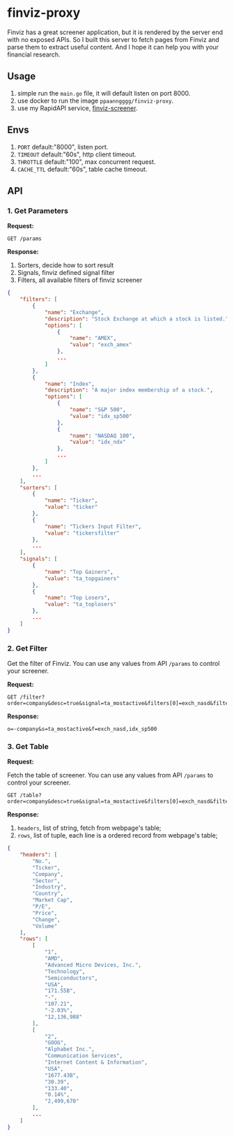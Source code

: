 # finviz-proxy

Finviz has a great screener application, but it is rendered by the server end with no exposed APIs. So I built this server to fetch pages from Finviz and parse them to extract useful content. And I hope it can help you with your financial research.

## Usage

1. simple run the `main.go` file, it will default listen on port 8000.
2. use docker to run the image `ppaanngggg/finviz-proxy`.
3. use my RapidAPI service, [finviz-screener](https://rapidapi.com/ppaanngggg/api/finviz-screener).

## Envs

1. `PORT` default:"8000", listen port.
2. `TIMEOUT` default:"60s", http client timeout.
3. `THROTTLE` default:"100", max concurrent request.
4. `CACHE_TTL` default:"60s", table cache timeout.

## API

### 1. Get Parameters

**Request:**

```http request
GET /params
```

**Response:**

1. Sorters, decide how to sort result
2. Signals, finviz defined signal filter
3. Filters, all available filters of finviz screener

```json
{
	"filters": [
		{
			"name": "Exchange",
			"description": "Stock Exchange at which a stock is listed.",
			"options": [
				{
					"name": "AMEX",
					"value": "exch_amex"
				},
                ...
			]
		},
		{
			"name": "Index",
			"description": "A major index membership of a stock.",
			"options": [
				{
					"name": "S&P 500",
					"value": "idx_sp500"
				},
				{
					"name": "NASDAQ 100",
					"value": "idx_ndx"
				},
				...
			]
		},
		...
	],
	"sorters": [
		{
			"name": "Ticker",
			"value": "ticker"
		},
		{
			"name": "Tickers Input Filter",
			"value": "tickersfilter"
		},
		...
	],
	"signals": [
		{
			"name": "Top Gainers",
			"value": "ta_topgainers"
		},
		{
			"name": "Top Losers",
			"value": "ta_toplosers"
		},
		...
	]
}
```

### 2. Get Filter

Get the filter of Finviz. You can use any values from API `/params` to control your screener.

**Request:**

```http request
GET /filter?order=company&desc=true&signal=ta_mostactive&filters[0]=exch_nasd&filters[1]=idx_sp500
```

**Response:**

```text
o=-company&s=ta_mostactive&f=exch_nasd,idx_sp500
```

### 3. Get Table

**Request:**

Fetch the table of screener. You can use any values from API `/params` to control your screener.

```http request
GET /table?order=company&desc=true&signal=ta_mostactive&filters[0]=exch_nasd&filters[1]=idx_sp500
```

**Response:**

1. `headers`, list of string, fetch from webpage's table;
2. `rows`, list of tuple, each line is a ordered record from webpage's table;

```json
{
	"headers": [
		"No.",
		"Ticker",
		"Company",
		"Sector",
		"Industry",
		"Country",
		"Market Cap",
		"P/E",
		"Price",
		"Change",
		"Volume"
	],
	"rows": [
		[
			"1",
			"AMD",
			"Advanced Micro Devices, Inc.",
			"Technology",
			"Semiconductors",
			"USA",
			"171.55B",
			"-",
			"107.21",
			"-2.03%",
			"12,136,988"
		],
		[
			"2",
			"GOOG",
			"Alphabet Inc.",
			"Communication Services",
			"Internet Content & Information",
			"USA",
			"1677.43B",
			"30.39",
			"133.40",
			"0.14%",
			"2,499,670"
		],
		...
	]
}
```
